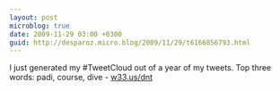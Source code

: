 ```yaml
---
layout: post
microblog: true
date: 2009-11-29 03:00 +0300
guid: http://desparoz.micro.blog/2009/11/29/t6166856793.html
---
```

I just generated my #TweetCloud out of a year of my tweets. Top three words: padi, course, dive - [w33.us/dnt](http://w33.us/dnt)
